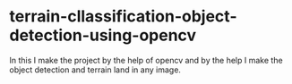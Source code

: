 # terrain-cllassification-object-detection-using-opencv
In this I make the project by the help of opencv and by the help I make the object detection and terrain land in any image.
